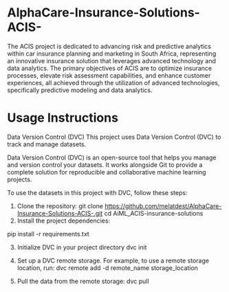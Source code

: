 # AlphaCare-Insurance-Solutions-ACIS-
The ACIS project is dedicated to advancing risk and predictive analytics within car insurance planning and marketing in South Africa, representing an innovative insurance solution that leverages advanced technology and data analytics. The primary objectives of ACIS are to optimize insurance processes, elevate risk assessment capabilities, and enhance customer experiences, all achieved through the utilization of advanced technologies, specifically predictive modeling and data analytics.
# Usage Instructions
Data Version Control (DVC)
This project uses Data Version Control (DVC) to track and manage datasets.

Data Version Control (DVC) is an open-source tool that helps you manage and version control your datasets. It works alongside Git to provide a complete solution for reproducible and collaborative machine learning projects.

To use the datasets in this project with DVC, follow these steps:
1. Clone the repository:
git clone https://github.com/melatdest/AlphaCare-Insurance-Solutions-ACIS-.git
cd AiML_ACIS-insurance-solutions
2. Install the project dependencies:

pip install -r requirements.txt

3. Initialize DVC in your project directory
dvc init

5. Set up a DVC remote storage. For example, to use a remote storage location, run:
dvc remote add -d remote_name storage_location
6. Pull the data from the remote storage:
dvc pull
